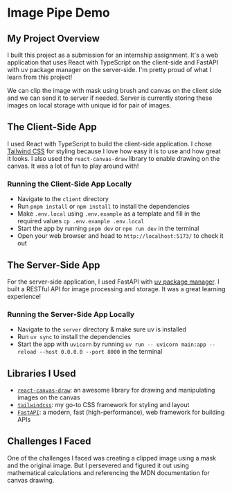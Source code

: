 **Image Pipe Demo**
=====================

**My Project Overview**
-------------------

I built this project as a submission for an internship assignment. It's a web application that uses React with TypeScript on the client-side and FastAPI with uv package manager on the server-side. I'm pretty proud of what I learn from this project!

We can clip the image with mask using brush and canvas on the client side and we can send it to server if needed. Server is currently storing these images on local storage with unique id for pair of images.

**The Client-Side App**
---------------------------

I used React with TypeScript to build the client-side application. I chose [Tailwind CSS](https://tailwindcss.com/) for styling because I love how easy it is to use and how great it looks. I also used the `react-canvas-draw` library to enable drawing on the canvas. It was a lot of fun to play around with!

### Running the Client-Side App Locally

* Navigate to the `client` directory
* Run `pnpm install` or `npm install` to install the dependencies
* Make `.env.local` using `.env.example` as a template and fill in the required values `cp .env.example .env.local`
* Start the app by running `pnpm dev` or `npm run dev` in the terminal
* Open your web browser and head to `http://localhost:5173/` to check it out

**The Server-Side App**
---------------------------

For the server-side application, I used FastAPI with [uv  package manager](https://docs.astral.sh/uv/). I built a RESTful API for image processing and storage. It was a great learning experience!

### Running the Server-Side App Locally

* Navigate to the `server` directory & make sure uv is installed
* Run `uv sync` to install the dependencies
* Start the app with `uvicorn` by running `uv run -- uvicorn main:app --reload --host 0.0.0.0 --port 8000` in the terminal

**Libraries I Used**
------------------

* [`react-canvas-draw`](https://www.npmjs.com/package/react-canvas-draw): an awesome library for drawing and manipulating images on the canvas
* [`tailwindcss`](https://tailwindcss.com/): my go-to CSS framework for styling and layout
* [`FastAPI`](https://fastapi.tiangolo.com): a modern, fast (high-performance), web framework for building APIs

**Challenges I Faced**
--------------------

One of the challenges I faced was creating a clipped image using a mask and the original image. But I persevered and figured it out using mathematical calculations and referencing the MDN documentation for canvas drawing.